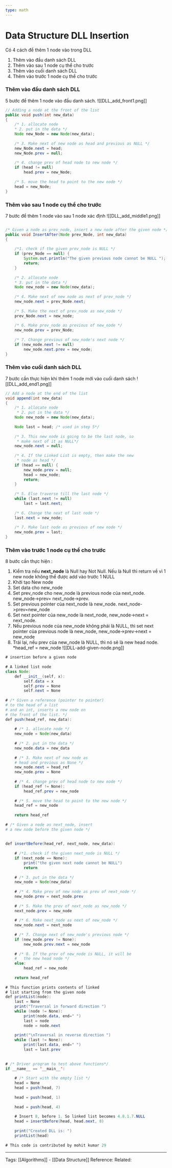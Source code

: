 ```yaml
---
type: math
---
```

# Data Structure DLL Insertion

Có 4 cách để thêm 1 node vào trong DLL
1. Thêm vào đầu danh sách DLL
2. Thêm vào sau 1 node cụ thể cho trước
3. Thêm vào cuối danh sách DLL
4. Thêm vào trước 1 node cụ thể cho trước

### Thêm vào đầu danh sách DLL
5 bước để thêm 1 node vào đầu danh sách. 
![[DLL_add_front1.png]]
```java
// Adding a node at the front of the list
public void push(int new_data)
{
    /* 1. allocate node
    * 2. put in the data */
    Node new_Node = new Node(new_data);
 
    /* 3. Make next of new node as head and previous as NULL */
    new_Node.next = head;
    new_Node.prev = null;
 
    /* 4. change prev of head node to new node */
    if (head != null)
        head.prev = new_Node;
 
    /* 5. move the head to point to the new node */
    head = new_Node;
}
```
### Thêm vào sau 1 node cụ thể cho trước
7 bước để thêm 1 node vào sau 1 node xác định
![[DLL_add_middle1.png]]
```java

/* Given a node as prev_node, insert a new node after the given node */
public void InsertAfter(Node prev_Node, int new_data)
{
 
    /*1. check if the given prev_node is NULL */
    if (prev_Node == null) {
        System.out.println("The given previous node cannot be NULL ");
        return;
    }
 
    /* 2. allocate node
    * 3. put in the data */
    Node new_node = new Node(new_data);
 
    /* 4. Make next of new node as next of prev_node */
    new_node.next = prev_Node.next;
 
    /* 5. Make the next of prev_node as new_node */
    prev_Node.next = new_node;
 
    /* 6. Make prev_node as previous of new_node */
    new_node.prev = prev_Node;
 
    /* 7. Change previous of new_node's next node */
    if (new_node.next != null)
        new_node.next.prev = new_node;
}
```
### Thêm vào cuối danh sách DLL
7 bước cần thực hiện khi thêm 1 node mới vào cuối danh sách
![[DLL_add_end1.png]]
```java
// Add a node at the end of the list
void append(int new_data)
{
    /* 1. allocate node
     * 2. put in the data */
    Node new_node = new Node(new_data);
 
    Node last = head; /* used in step 5*/
 
    /* 3. This new node is going to be the last node, so
     * make next of it as NULL*/
    new_node.next = null;
 
    /* 4. If the Linked List is empty, then make the new
     * node as head */
    if (head == null) {
        new_node.prev = null;
        head = new_node;
        return;
    }
 
    /* 5. Else traverse till the last node */
    while (last.next != null)
        last = last.next;
 
    /* 6. Change the next of last node */
    last.next = new_node;
 
    /* 7. Make last node as previous of new node */
    new_node.prev = last;
}
```
### Thêm vào trước 1 node cụ thể cho trước
8 bước cần thực hiện : 
1. Kiểm tra nếu **next_node** là Null hay Not Null. Nếu là Null thì return về vì 1 new node không thể được add vào trước 1 NULL
2. Khởi tạo New node
3. Set data cho new_node
4. Set prev_node cho new_node là previous node của next_node. new_node->prev= next_node->prev.
5. Set previous pointer của next_node là new_node. next_node->prev=new_node
6. Set next pointer của new_node là next_node, new_node->next = next_node.
7. Nếu previous node của new_node không phải là NULL, thì set next pointer của previous node là new_node, new_node->prev->next = new_node
8. Trái lại, nếu prev của new_node là NULL, thì nó sẽ là new head node. *head_ref = new_node
![[DLL-add-given-node.png]]
```java
# insertion before a given node
 
# A linked list node
class Node:
    def __init__(self, x):
        self.data = x
        self.prev = None
        self.next = None
 
# /* Given a reference (pointer to pointer)
# to the head of a list
# and an int, inserts a new node on
# the front of the list. */
def push(head_ref, new_data):
 
    # /* 1. allocate node */
    new_node = Node(new_data)
 
    # /* 2. put in the data */
    new_node.data = new_data
 
    # /* 3. Make next of new node as
    # head and previous as None */
    new_node.next = head_ref
    new_node.prev = None
 
    # /* 4. change prev of head node to new node */
    if (head_ref != None):
        head_ref.prev = new_node
 
    # /* 5. move the head to point to the new node */
    head_ref = new_node
 
    return head_ref
 
# /* Given a node as next_node, insert
# a new node before the given node */
 
 
def insertBefore(head_ref, next_node, new_data):
 
    # /*1. check if the given next_node is NULL */
    if (next_node == None):
        print("the given next node cannot be NULL")
        return
 
    # /* 3. put in the data */
    new_node = Node(new_data)
 
    # /* 4. Make prev of new node as prev of next_node */
    new_node.prev = next_node.prev
 
    # /* 5. Make the prev of next_node as new_node */
    next_node.prev = new_node
 
    # /* 6. Make next_node as next of new_node */
    new_node.next = next_node
 
    # /* 7. Change next of new_node's previous node */
    if (new_node.prev != None):
        new_node.prev.next = new_node
 
    # /* 8. If the prev of new_node is NULL, it will be
    #   the new head node */
    else:
        head_ref = new_node
 
    return head_ref
 
# This function prints contents of linked
# list starting from the given node
def printList(node):
    last = None
    print("Traversal in forward direction ")
    while (node != None):
        print(node.data, end=" ")
        last = node
        node = node.next
 
    print("\nTraversal in reverse direction ")
    while (last != None):
        print(last.data, end=" ")
        last = last.prev
 
 
# /* Driver program to test above functions*/
if __name__ == '__main__':
 
    # /* Start with the empty list */
    head = None
    head = push(head, 7)
 
    head = push(head, 1)
 
    head = push(head, 4)
 
    # Insert 8, before 1. So linked list becomes 4.8.1.7.NULL
    head = insertBefore(head, head.next, 8)
 
    print("Created DLL is: ")
    printList(head)
 
# This code is contributed by mohit kumar 29
```

---
Tags: [[Algorithms]] -  [[Data Structure]]
Reference:
Related: 